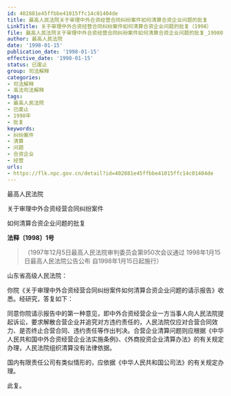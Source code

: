 ```yaml
---
id: 402881e45ffbbe41015ffc14c01404de
title: 最高人民法院关于审理中外合资经营合同纠纷案件如何清算合资企业问题的批复
LinkTitle: 关于审理中外合资经营合同纠纷案件如何清算合资企业问题的批复（1998）
file: 最高人民法院关于审理中外合资经营合同纠纷案件如何清算合资企业问题的批复_19980115_402881e45ffbbe41015ffc14c01404de.docx
author: 最高人民法院
date: '1998-01-15'
publication_date: '1998-01-15'
effective_date: '1998-01-15'
status: 已废止
group: 司法解释
categories:
- 司法解释
- 高法司法解释
tags:
- 最高人民法院
- 已废止
- 1998年
- 批复
keywords:
- 纠纷案件
- 清算
- 问题
- 合资企业
- 经营
urls:
- https://flk.npc.gov.cn/detail?id=402881e45ffbbe41015ffc14c01404de
---
```


最高人民法院

关于审理中外合资经营合同纠纷案件

如何清算合资企业问题的批复

**法释〔1998〕1号**

> （1997年12月5日最高人民法院审判委员会第950次会议通过 1998年1月15日最高人民法院公告公布 自1998年1月15日起施行）

山东省高级人民法院：

你院《关于审理中外合资经营合同纠纷案件如何清算合资企业问题的请示报告》收悉。经研究，答复如下：

同意你院请示报告中的第一种意见，即中外合资经营企业一方当事人向人民法院提起诉讼，要求解散合营企业并追究对方违约责任的，人民法院仅应对合营合同效力、是否终止合营合同、违约责任等作出判决。合营企业清算问题则应根据《中华人民共和国中外合资经营企业法实施条例》、《外商投资企业清算办法》的有关规定办理，人民法院组织清算没有法律依据。

国内有限责任公司有类似情形的，应依据《中华人民共和国公司法》的有关规定办理。

此复。
